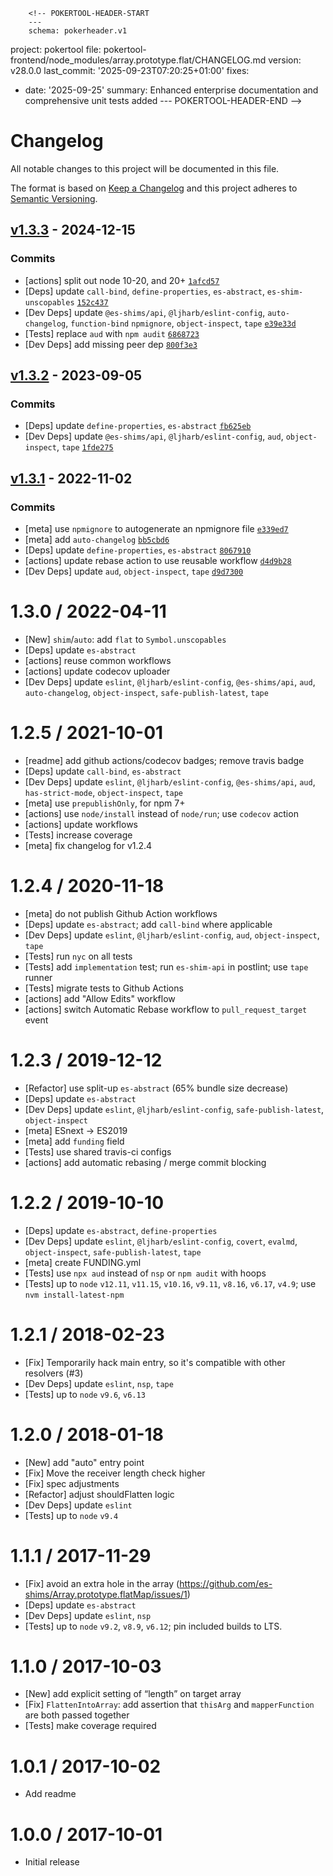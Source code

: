         <!-- POKERTOOL-HEADER-START
        ---
        schema: pokerheader.v1
project: pokertool
file: pokertool-frontend/node_modules/array.prototype.flat/CHANGELOG.md
version: v28.0.0
last_commit: '2025-09-23T07:20:25+01:00'
fixes:
- date: '2025-09-25'
  summary: Enhanced enterprise documentation and comprehensive unit tests added
        ---
        POKERTOOL-HEADER-END -->
# Changelog

All notable changes to this project will be documented in this file.

The format is based on [Keep a Changelog](https://keepachangelog.com/en/1.0.0/)
and this project adheres to [Semantic Versioning](https://semver.org/spec/v2.0.0.html).

## [v1.3.3](https://github.com/es-shims/Array.prototype.flat/compare/v1.3.2...v1.3.3) - 2024-12-15

### Commits

- [actions] split out node 10-20, and 20+ [`1afcd57`](https://github.com/es-shims/Array.prototype.flat/commit/1afcd5757db2394fd6e007e36769dfd6dff5db08)
- [Deps] update `call-bind`, `define-properties`, `es-abstract`, `es-shim-unscopables` [`152c437`](https://github.com/es-shims/Array.prototype.flat/commit/152c4375e86872c0c12788ef5247241cd6673cc6)
- [Dev Deps] update `@es-shims/api`, `@ljharb/eslint-config`, `auto-changelog`, `function-bind` `npmignore`, `object-inspect`, `tape` [`e39e33d`](https://github.com/es-shims/Array.prototype.flat/commit/e39e33dd08c291b9b5736cad67fd25b52e75cfa2)
- [Tests] replace `aud` with `npm audit` [`6868723`](https://github.com/es-shims/Array.prototype.flat/commit/6868723579f62d7972c6bd0eab23554a1fc182f2)
- [Dev Deps] add missing peer dep [`800f3e3`](https://github.com/es-shims/Array.prototype.flat/commit/800f3e3de50db2cadc5d7af9d273970f81a26f96)

## [v1.3.2](https://github.com/es-shims/Array.prototype.flat/compare/v1.3.1...v1.3.2) - 2023-09-05

### Commits

- [Deps] update `define-properties`, `es-abstract` [`fb625eb`](https://github.com/es-shims/Array.prototype.flat/commit/fb625eb6935b2c59a16ca6a99348ab6bd99089ec)
- [Dev Deps] update `@es-shims/api`, `@ljharb/eslint-config`, `aud`, `object-inspect`, `tape` [`1fde275`](https://github.com/es-shims/Array.prototype.flat/commit/1fde275224a27cfc9347b22e953ad9db46823d05)

## [v1.3.1](https://github.com/es-shims/Array.prototype.flat/compare/v1.3.0...v1.3.1) - 2022-11-02

### Commits

- [meta] use `npmignore` to autogenerate an npmignore file [`e339ed7`](https://github.com/es-shims/Array.prototype.flat/commit/e339ed71634921d770e8831458767e4564bfc018)
- [meta] add `auto-changelog` [`bb5cbd6`](https://github.com/es-shims/Array.prototype.flat/commit/bb5cbd64544bcdb11d0dff24ea4a18dcb5ab7fd1)
- [Deps] update `define-properties`, `es-abstract` [`8067910`](https://github.com/es-shims/Array.prototype.flat/commit/80679104268c99a3d01552024aeff5bfc39eb97e)
- [actions] update rebase action to use reusable workflow [`d4d9b28`](https://github.com/es-shims/Array.prototype.flat/commit/d4d9b28870ba950d6a19f0ad85f09a35767fbc55)
- [Dev Deps] update `aud`, `object-inspect`, `tape` [`d9d7300`](https://github.com/es-shims/Array.prototype.flat/commit/d9d730009cfe8d02ed1e0f7db0f5b4ebe7c11fae)

<!-- auto-changelog-above -->

1.3.0 / 2022-04-11
=================
  * [New] `shim`/`auto`: add `flat` to `Symbol.unscopables`
  * [Deps] update `es-abstract`
  * [actions] reuse common workflows
  * [actions] update codecov uploader
  * [Dev Deps] update `eslint`, `@ljharb/eslint-config`, `@es-shims/api`, `aud`, `auto-changelog`, `object-inspect`, `safe-publish-latest`, `tape`

1.2.5 / 2021-10-01
=================
  * [readme] add github actions/codecov badges; remove travis badge
  * [Deps] update `call-bind`, `es-abstract`
  * [Dev Deps] update `eslint`, `@ljharb/eslint-config`, `@es-shims/api`, `aud`, `has-strict-mode`, `object-inspect`, `tape`
  * [meta] use `prepublishOnly`, for npm 7+
  * [actions] use `node/install` instead of `node/run`; use `codecov` action
  * [actions] update workflows
  * [Tests] increase coverage
  * [meta] fix changelog for v1.2.4

1.2.4 / 2020-11-18
=================
  * [meta] do not publish Github Action workflows
  * [Deps] update `es-abstract`; add `call-bind` where applicable
  * [Dev Deps] update `eslint`, `@ljharb/eslint-config`, `aud`, `object-inspect`, `tape`
  * [Tests] run `nyc` on all tests
  * [Tests] add `implementation` test; run `es-shim-api` in postlint; use `tape` runner
  * [Tests] migrate tests to Github Actions
  * [actions] add "Allow Edits" workflow
  * [actions] switch Automatic Rebase workflow to `pull_request_target` event

1.2.3 / 2019-12-12
=================
  * [Refactor] use split-up `es-abstract` (65% bundle size decrease)
  * [Deps] update `es-abstract`
  * [Dev Deps] update `eslint`, `@ljharb/eslint-config`, `safe-publish-latest`, `object-inspect`
  * [meta] ESnext -> ES2019
  * [meta] add `funding` field
  * [Tests] use shared travis-ci configs
  * [actions] add automatic rebasing / merge commit blocking

1.2.2 / 2019-10-10
=================
  * [Deps] update `es-abstract`, `define-properties`
  * [Dev Deps] update `eslint`, `@ljharb/eslint-config`, `covert`, `evalmd`, `object-inspect`, `safe-publish-latest`, `tape`
  * [meta] create FUNDING.yml
  * [Tests] use `npx aud` instead of `nsp` or `npm audit` with hoops
  * [Tests] up to `node` `v12.11`, `v11.15`, `v10.16`, `v9.11`, `v8.16`, `v6.17`, `v4.9`; use `nvm install-latest-npm`

1.2.1 / 2018-02-23
=================
  * [Fix] Temporarily hack main entry, so it's compatible with other resolvers (#3)
  * [Dev Deps] update `eslint`, `nsp`, `tape`
  * [Tests] up to `node` `v9.6`, `v6.13`

1.2.0 / 2018-01-18
=================
  * [New] add "auto" entry point
  * [Fix] Move the receiver length check higher
  * [Fix] spec adjustments
  * [Refactor] adjust shouldFlatten logic
  * [Dev Deps] update `eslint`
  * [Tests] up to `node` `v9.4`

1.1.1 / 2017-11-29
=================
  * [Fix] avoid an extra hole in the array (https://github.com/es-shims/Array.prototype.flatMap/issues/1)
  * [Deps] update `es-abstract`
  * [Dev Deps] update `eslint`, `nsp`
  * [Tests] up to `node` `v9.2`, `v8.9`, `v6.12`; pin included builds to LTS.

1.1.0 / 2017-10-03
=================
  * [New] add explicit setting of “length” on target array
  * [Fix] `FlattenIntoArray`: add assertion that `thisArg` and `mapperFunction` are both passed together
  * [Tests] make coverage required

1.0.1 / 2017-10-02
=================
  * Add readme

1.0.0 / 2017-10-01
=================
  * Initial release
